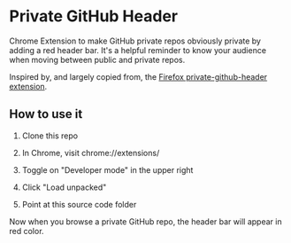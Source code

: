 # Private GitHub Header

Chrome Extension to make GitHub private repos obviously private by adding a red header bar. It's a helpful reminder to know your audience when moving between public and private repos.

Inspired by, and largely copied from, the [Firefox private-github-header extension](https://addons.mozilla.org/en-US/firefox/addon/private-github-header/).

## How to use it

1. Clone this repo

2. In Chrome, visit chrome://extensions/

3. Toggle on "Developer mode" in the upper right

4. Click "Load unpacked"

5. Point at this source code folder

Now when you browse a private GitHub repo, the header bar will appear in red color.
